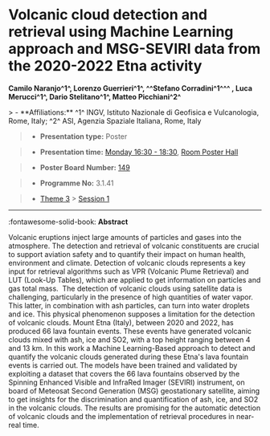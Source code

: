 # Volcanic cloud detection and retrieval using Machine Learning approach and MSG-SEVIRI data from the 2020-2022 Etna activity

**Camilo Naranjo^1^, Lorenzo Guerrieri^1^, ^^Stefano Corradini^1^^^ , Luca Merucci^1^, Dario Stelitano^1^, Matteo Picchiani^2^**

<!-- more -->> - **Affiliations:** ^1^ INGV, Istituto Nazionale di Geofisica e Vulcanologia, Rome, Italy; ^2^ ASI, Agenzia Spaziale Italiana, Rome, Italy

> - **Presentation type:** Poster

> - **Presentation time:** [Monday 16:30 - 18:30](../sessions_comparison.md#__tabbed_1_6), [Room Poster Hall](../maps_venue.md#__tabbed_1_1)

> - **Poster Board Number:** [149](../map_poster_boards.md#monday)

> - **Programme No:** 3.1.41

> - [Theme 3](../theme3.md) > [Session 1](../sessions/session-3-1.md)

--- 

:fontawesome-solid-book: **Abstract**

Volcanic eruptions inject large amounts of particles and gases into the atmosphere. The detection and retrieval of volcanic constituents are crucial to support aviation safety and to quantify their impact on human health, environment and climate. Detection of volcanic clouds represents a key input for retrieval algorithms such as VPR (Volcanic Plume Retrieval) and LUT (Look-Up Tables), which are applied to get information on particles and gas total mass. 
The detection of volcanic clouds using satellite data is challenging, particularly in the presence of high quantities of water vapor. This latter, in combination with ash particles, can turn into water droplets and ice. This physical phenomenon supposes a limitation for the detection of volcanic clouds.
Mount Etna (Italy), between 2020 and 2022, has produced 66 lava fountain events. These events have generated volcanic clouds mixed with ash, ice and SO2, with a top height ranging between 4 and 13 km. In this work a Machine Learning-Based approach to detect and quantify the volcanic clouds generated during these Etna's lava fountain events is carried out. The models have been trained and validated by exploiting a dataset that covers the 66 lava fountains observed by the Spinning Enhanced Visible and InfraRed Imager (SEVIRI) instrument, on board of Meteosat Second Generation (MSG) geostationary satellite, aiming to get insights for the discrimination and quantification of ash, ice, and SO2 in the volcanic clouds. The results are promising for the automatic detection of volcanic clouds and the implementation of retrieval procedures in near-real time.


